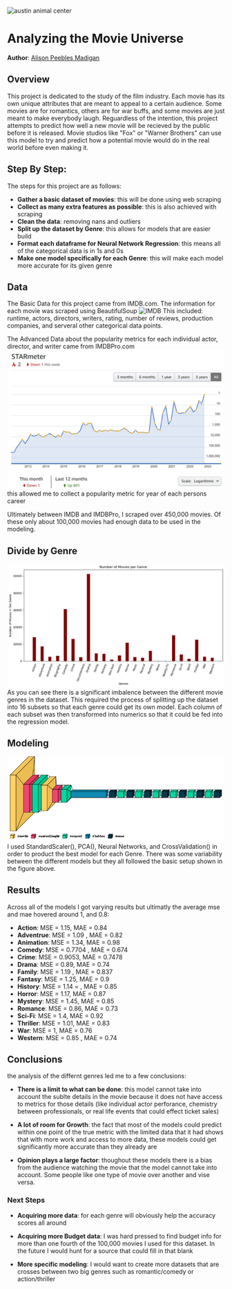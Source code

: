 ![austin animal center](./images/austin-animal-center.jpg)

# Analyzing the Movie Universe

**Author**: [Alison Peebles Madigan](mailto:alison.peeblesmadigan@flatironschool.com)

## Overview

This project is dedicated to the study of the film industry. Each movie has its own unique attributes that are meant to appeal to a certain audience. Some movies are for romantics, others are for war buffs, and some movies are just meant to make everybody laugh. Reguardless of the intention, this project attempts to predict how well a new movie will be recieved by the public before it is released. Movie studios like "Fox" or "Warner Brothers" can use this model to try and predict how a potential movie would do in the real world before even making it.

## Step By Step:
The steps for this project are as follows:
- **Gather a basic dataset of movies**: this will be done using web scraping
- **Collect as many extra features as possible**: this is also achieved with scraping
- **Clean the data**: removing nans and outliers
- **Split up the dataset by Genre**: this allows for models that are easier build
- **Format each dataframe for Neural Network Regression**: this means all of the categorical data is in 1s and 0s
- **Make one model specifically for each Genre**: this will make each model more accurate for its given genre

## Data

The Basic Data for this project came from IMDB.com. The information for each movie was scraped using BeautifulSoup
![IMDB]('https://static.amazon.jobs/teams/53/images/IMDb_Header_Page.jpg?1501027252')
This included: runtime, actors, directors, writers, rating, number of reviews, production companies, and serveral other categorical data points.

The Advanced Data about the popularity metrics for each individual actor, director, and writer came from IMDBPro.com
![IMDBPro](./images/imdbpro.jpg)
this allowed me to collect a popularity metric for year of each persons career

Ultimately between IMDB and IMDBPro, I scraped over 450,000 movies. Of these only about 100,000 movies had enough data to be used in the modeling.

## Divide by Genre

![genre_bar](./images/genre_bar.png)
As you can see there is a significant imbalence between the different movie genres in the dataset. This required the process of splitting up the dataset into 16 subsets so that each genre could get its own model. Each column of each subset was then transformed into numerics so that it could be fed into the regression model.

## Modeling

![nn_model](./images/nn_model.png)
I used StandardScaler(), PCA(), Neural Networks, and CrossValidation() in order to product the best model for each Genre. There was some variability between the different models but they all followed the basic setup shown in the figure above.


## Results

Across all of the models I got varying results but ultimatly the average mse and mae hovered around 1, and 0.8:

- **Action**: MSE = 1.15, MAE = 0.84
- **Adventrue**: MSE = 1.09 , MAE = 0.82
- **Animation**: MSE = 1.34, MAE = 0.98
- **Comedy**: MSE = 0.7704 , MAE = 0.674
- **Crime**: MSE = 0.9053, MAE = 0.7478
- **Drama**: MSE = 0.89, MAE = 0.74
- **Family**: MSE = 1.19 , MAE = 0.837
- **Fantasy**: MSE = 1.25, MAE = 0.9
- **History**: MSE = 1.14 = , MAE = 0.85
- **Horror**: MSE = 1.17, MAE = 0.87
- **Mystery**: MSE = 1.45, MAE = 0.85
- **Romance**: MSE = 0.86, MAE = 0.73
- **Sci-Fi**: MSE = 1.4, MAE = 0.92
- **Thriller**: MSE = 1.01, MAE = 0.83
- **War**: MSE = 1, MAE = 0.76
- **Western**: MSE = 0.85 , MAE = 0.74

## Conclusions

the analysis of the differnt genres led me to a few conclusions:

- **There is a limit to what can be done**: this model cannot take into account the sublte details in the movie because it does not have access to metrics for those details (like individual actor perforance, chemistry between professionals, or real life events that could effect ticket sales)

- **A lot of room for Growth**: the fact that most of the models could predict within one point of the true metric with the limited data that it had shows that with more work and access to more data, these models could get significantly more accurate than they already are

- **Opinion plays a large factor**: thoughout these models there is a bias from the audience watching the movie that the model cannot take into account. Some people like one type of movie over another and vise versa.

### Next Steps

- **Acquiring more data**: for each genre will obviously help the accuracy scores all around

- **Acquiring more Budget data**: I was hard pressed to find budget info for more than one fourth of the 100,000 movies I used for this dataset. In the future I would hunt for a source that could fill in that blank

- **More specific modeling**: I would want to create more datasets that are crosses between two big genres such as romantic/comedy or action/thriller

